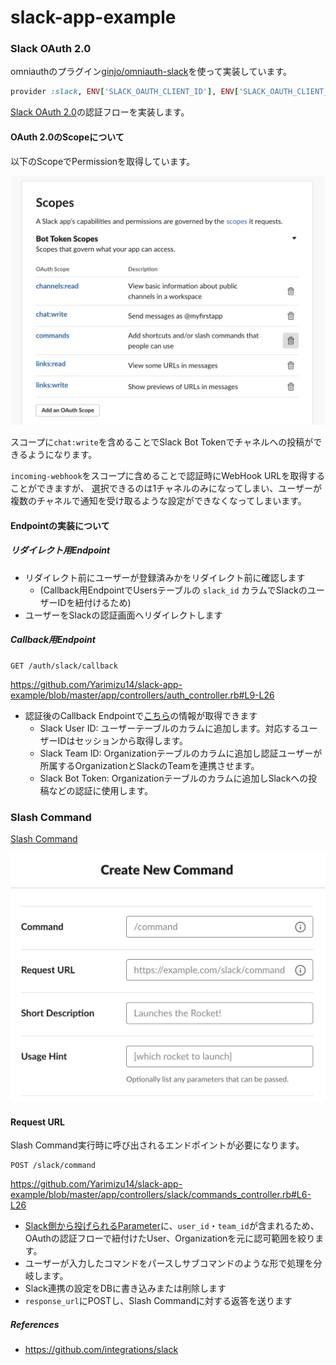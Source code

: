 # slack-app-example

### Slack OAuth 2.0

omniauthのプラグイン[ginjo/omniauth-slack](https://github.com/ginjo/omniauth-slack)を使って実装しています。

```ruby
provider :slack, ENV['SLACK_OAUTH_CLIENT_ID'], ENV['SLACK_OAUTH_CLIENT_SECRET'], scope:'links:read,links:write,commands,chat:write,team:read'
```

[Slack OAuth 2.0](https://api.slack.com/legacy/oauth#authenticating-users-with-oauth__the-oauth-flow)の認証フローを実装します。

#### OAuth 2.0のScopeについて

以下のScopeでPermissionを取得しています。

![OAuth Scope](https://github.com/Yarimizu14/slack-app-example/blob/master/images/oauth-scopes.png)

スコープに`chat:write`を含めることでSlack Bot Tokenでチャネルへの投稿ができるようになります。

`incoming-webhook`をスコープに含めることで認証時にWebHook URLを取得することができますが、
選択できるのは1チャネルのみになってしまい、ユーザーが複数のチャネルで通知を受け取るような設定ができなくなってしまいます。

#### Endpointの実装について

##### リダイレクト用Endpoint

- リダイレクト前にユーザーが登録済みかをリダイレクト前に確認します
    - (Callback用EndpointでUsersテーブルの `slack_id` カラムでSlackのユーザーIDを紐付けるため)
- ユーザーをSlackの認証画面へリダイレクトします

##### Callback用Endpoint

```
GET /auth/slack/callback
```

https://github.com/Yarimizu14/slack-app-example/blob/master/app/controllers/auth_controller.rb#L9-L26

- 認証後のCallback Endpointで[こちら](https://github.com/Yarimizu14/slack-app-example/blob/master/app/controllers/auth_controller.rb#L31-L49)の情報が取得できます
    - Slack User ID: ユーザーテーブルのカラムに追加します。対応するユーザーIDはセッションから取得します。
    - Slack Team ID: Organizationテーブルのカラムに追加し認証ユーザーが所属するOrganizationとSlackのTeamを連携させます。
    - Slack Bot Token: Organizationテーブルのカラムに追加しSlackへの投稿などの認証に使用します。

### Slash Command

[Slash Command](https://api.slack.com/interactivity/slash-commands)

![slash-command-setting](https://github.com/Yarimizu14/slack-app-example/blob/master/images/slash-command.png)

#### Request URL

Slash Command実行時に呼び出されるエンドポイントが必要になります。

```
POST /slack/command
```

https://github.com/Yarimizu14/slack-app-example/blob/master/app/controllers/slack/commands_controller.rb#L6-L26

- [Slack側から投げられるParameter](https://api.slack.com/interactivity/slash-commands#app_command_handling)に、`user_id`・`team_id`が含まれるため、OAuthの認証フローで紐付けたUser、Organizationを元に認可範囲を絞ります。
- ユーザーが入力したコマンドをパースしサブコマンドのような形で処理を分岐します。
- Slack連携の設定をDBに書き込みまたは削除します
- `response_url`にPOSTし、Slash Commandに対する返答を送ります


##### References

- https://github.com/integrations/slack
